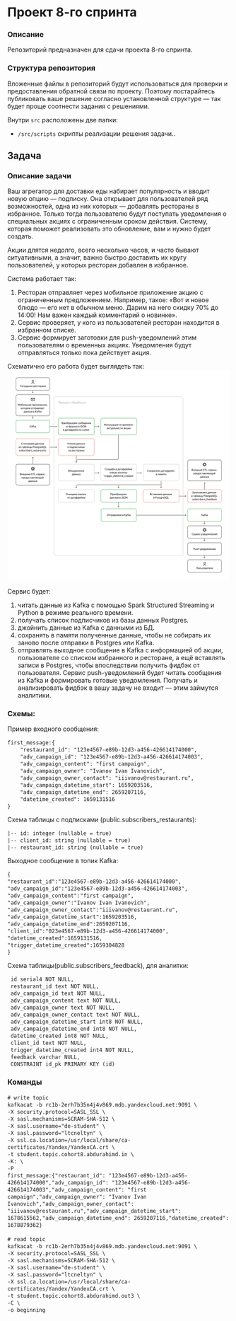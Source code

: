# Проект 8-го спринта

### Описание
Репозиторий предназначен для сдачи проекта 8-го спринта.

### Структура репозитория
Вложенные файлы в репозиторий будут использоваться для проверки и предоставления обратной связи по проекту. Поэтому постарайтесь публиковать ваше решение согласно установленной структуре — так будет проще соотнести задания с решениями.

Внутри `src` расположены две папки:
- `/src/scripts` скрипты реализации решения задачи..

## Задача
### Описание задачи
Ваш агрегатор для доставки еды набирает популярность и вводит новую опцию — подписку. Она открывает для пользователей ряд возможностей, одна из них которых — добавлять рестораны в избранное. Только тогда пользователю будут поступать уведомления о специальных акциях с ограниченным сроком действия. Систему, которая поможет реализовать это обновление, вам и нужно будет создать.

Акции длятся недолго, всего несколько часов, и часто бывают ситуативными, а значит, важно быстро доставить их кругу пользователей, у которых ресторан добавлен в избранное. 

Система работает так:
1. Ресторан отправляет через мобильное приложение акцию с ограниченным предложением. Например, такое: «Вот и новое блюдо — его нет в обычном меню. Дарим на него скидку 70% до 14:00! Нам важен каждый комментарий о новинке».
2. Сервис проверяет, у кого из пользователей ресторан находится в избранном списке.
3. Сервис формирует заготовки для push-уведомлений этим пользователям о временных акциях. Уведомления будут отправляться только пока действует акция.

Cхематично его работа будет выглядеть так:
![img.png](img.png)

Сервис будет:
1. читать данные из Kafka с помощью Spark Structured Streaming и Python в режиме реального времени.
2. получать список подписчиков из базы данных Postgres.
3. джойнить данные из Kafka с данными из БД.
4. сохранять в памяти полученные данные, чтобы не собирать их заново после отправки в Postgres или Kafka.
5. отправлять выходное сообщение в Kafka с информацией об акции, пользователе со списком избранного и ресторане, а ещё вставлять записи в Postgres, чтобы впоследствии получить фидбэк от пользователя. Сервис push-уведомлений будет читать сообщения из Kafka и формировать готовые уведомления. Получать и анализировать фидбэк в вашу задачу не входит — этим займутся аналитики.

### Схемы:

Пример входного сообщения:
```
first_message:{
	"restaurant_id": "123e4567-e89b-12d3-a456-426614174000",
	"adv_campaign_id": "123e4567-e89b-12d3-a456-426614174003",
	"adv_campaign_content": "first campaign",
	"adv_campaign_owner": "Ivanov Ivan Ivanovich",
	"adv_campaign_owner_contact": "iiivanov@restaurant.ru",
	"adv_campaign_datetime_start": 1659203516,
	"adv_campaign_datetime_end": 2659207116,
	"datetime_created": 1659131516
}
```

Схема таблицы с подписками (public.subscribers_restaurants):
```
|-- id: integer (nullable = true)
|-- client_id: string (nullable = true)
|-- restaurant_id: string (nullable = true)
```

Выходное сообщение в топик Kafka:
```
{
"restaurant_id":"123e4567-e89b-12d3-a456-426614174000",
"adv_campaign_id":"123e4567-e89b-12d3-a456-426614174003",
"adv_campaign_content":"first campaign",
"adv_campaign_owner":"Ivanov Ivan Ivanovich",
"adv_campaign_owner_contact":"iiivanov@restaurant.ru",
"adv_campaign_datetime_start":1659203516,
"adv_campaign_datetime_end":2659207116,
"client_id":"023e4567-e89b-12d3-a456-426614174000",
"datetime_created":1659131516,
"trigger_datetime_created":1659304828
}
```

Схема таблицы(public.subscribers_feedback), для аналитки:
```
 id serial4 NOT NULL,
 restaurant_id text NOT NULL,
 adv_campaign_id text NOT NULL,
 adv_campaign_content text NOT NULL,
 adv_campaign_owner text NOT NULL,
 adv_campaign_owner_contact text NOT NULL,
 adv_campaign_datetime_start int8 NOT NULL,
 adv_campaign_datetime_end int8 NOT NULL,
 datetime_created int8 NOT NULL,
 client_id text NOT NULL,
 trigger_datetime_created int4 NOT NULL,
 feedback varchar NULL,
 CONSTRAINT id_pk PRIMARY KEY (id)

```

### Команды
```
# write topic
kafkacat -b rc1b-2erh7b35n4j4v869.mdb.yandexcloud.net:9091 \
-X security.protocol=SASL_SSL \
-X sasl.mechanisms=SCRAM-SHA-512 \
-X sasl.username="de-student" \
-X sasl.password="ltcneltyn" \
-X ssl.ca.location=/usr/local/share/ca-certificates/Yandex/YandexCA.crt \
-t student.topic.cohort8.abdurahimd.in \
-K: \
-P
first_message:{"restaurant_id": "123e4567-e89b-12d3-a456-426614174000","adv_campaign_id": "123e4567-e89b-12d3-a456-426614174003","adv_campaign_content": "first campaign","adv_campaign_owner": "Ivanov Ivan Ivanovich","adv_campaign_owner_contact": "iiivanov@restaurant.ru","adv_campaign_datetime_start": 1678615562,"adv_campaign_datetime_end": 2659207116,"datetime_created": 1678879362}

# read topic
kafkacat -b rc1b-2erh7b35n4j4v869.mdb.yandexcloud.net:9091 \
-X security.protocol=SASL_SSL \
-X sasl.mechanisms=SCRAM-SHA-512 \
-X sasl.username="de-student" \
-X sasl.password="ltcneltyn" \
-X ssl.ca.location=/usr/local/share/ca-certificates/Yandex/YandexCA.crt \
-t student.topic.cohort8.abdurahimd.out3 \
-C \
-o beginning
```
